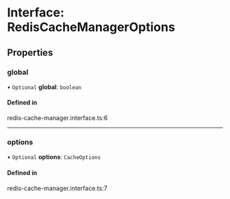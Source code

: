 # Interface: RedisCacheManagerOptions

## Properties

### global

• `Optional` **global**: `boolean`

#### Defined in

redis-cache-manager.interface.ts:6

---

### options

• `Optional` **options**: `CacheOptions`

#### Defined in

redis-cache-manager.interface.ts:7
